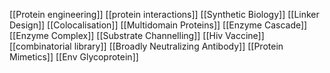[[Protein engineering]]
[[protein interactions]]
[[Synthetic Biology]]
[[Linker Design]]
[[Colocalisation]]
[[Multidomain Proteins]]
[[Enzyme Cascade]]
[[Enzyme Complex]]
[[Substrate Channelling]]
[[Hiv Vaccine]]
[[combinatorial library]]
[[Broadly Neutralizing Antibody]]
[[Protein Mimetics]]
[[Env Glycoprotein]]
